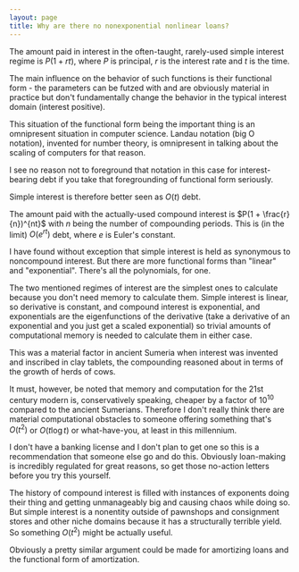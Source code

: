 ```yaml
---
layout: page
title: Why are there no nonexponential nonlinear loans?
---
```


The amount paid in interest in the often-taught, rarely-used simple interest regime is $P(1 + rt)$, where $P$ is principal, $r$ is the interest rate and $t$ is the time.

The main influence on the behavior of such functions is their functional form - the parameters can be futzed with and are obviously material in practice but don't fundamentally change the behavior in the typical interest domain (interest positive).

This situation of the functional form being the important thing is an omnipresent situation in computer science. Landau notation (big O notation), invented for number theory, is omnipresent in talking about the scaling of computers for that reason.

I see no reason not to foreground that notation in this case for interest-bearing debt if you take that foregrounding of functional form seriously.

Simple interest is therefore better seen as $O(t)$ debt.

The amount paid with the actually-used compound interest is $P(1 + \frac{r}{n})^{nt}$ with $n$ being the number of compounding periods. This is (in the limit) $O(e^{rt})$ debt, where $e$ is Euler's constant.

I have found without exception that simple interest is held as synonymous to noncompound interest. But there are more functional forms than "linear" and "exponential". There's all the polynomials, for one.

The two mentioned regimes of interest are the simplest ones to calculate because you don't need memory to calculate them. Simple interest is linear, so derivative is constant, and compound interest is exponential, and exponentials are the eigenfunctions of the derivative (take a derivative of an exponential and you just get a scaled exponential) so trivial amounts of computational memory is needed to calculate them in either case.

This was a material factor in ancient Sumeria when interest was invented and inscribed in clay tablets, the compounding reasoned about in terms of the growth of herds of cows.

It must, however, be noted that memory and computation for the 21st century modern is, conservatively speaking, cheaper by a factor of $10^{10}$ compared to the ancient Sumerians. Therefore I don't really think there are material computational obstacles to someone offering something that's $O(t ^ 2)$ or $O(t \log t)$ or what-have-you, at least in this millennium.

I don't have a banking license and I don't plan to get one so this is a recommendation that someone else go and do this. Obviously loan-making is incredibly regulated for great reasons, so get those no-action letters before you try this yourself.

The history of compound interest is filled with instances of exponents doing their thing and getting unmanageably big and causing chaos while doing so. But simple interest is a nonentity outside of pawnshops and consignment stores and other niche domains because it has a structurally terrible yield. So something $O(t^2)$ might be actually useful.

Obviously a pretty similar argument could be made for amortizing loans and the functional form of amortization.
